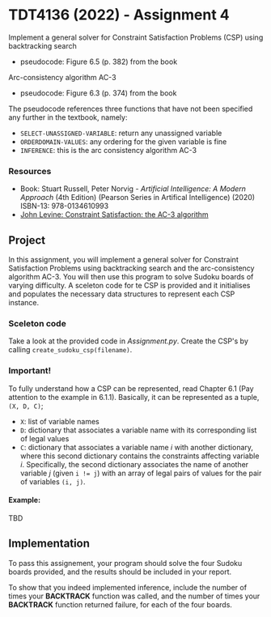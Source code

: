 # TDT4136 (2022) - Assignment 4
Implement a general solver for Constraint Satisfaction Problems (CSP) using backtracking search
- pseudocode: Figure 6.5 (p. 382) from the book

Arc-consistency algorithm AC-3
- pseudocode: Figure 6.3 (p. 374) from the book

The pseudocode references three functions that have not been specified any further in the textbook, namely: 
- `SELECT-UNASSIGNED-VARIABLE`: return any unassigned variable
- `ORDERDOMAIN-VALUES`: any ordering for the given variable is fine
- `INFERENCE`: this is the arc consistency algorithm AC-3

### Resources
- Book: Stuart Russell, Peter Norvig - *Artificial Intelligence: A Modern Approach* (4th Edition) (Pearson Series in Artifical Intelligence) (2020)
<br>ISBN-13: 978-0134610993
- [John Levine: Constraint Satisfaction: the AC-3 algorithm](https://www.youtube.com/watch?v=4cCS8rrYT14)

## Project
In this assignment, you will implement a general solver for Constraint Satisfaction Problems using backtracking search and the arc-consistency algorithm AC-3. You will then use this program to solve Sudoku boards of varying difficulty. A sceleton code for te CSP is provided and it initialises and populates the necessary data structures to represent each CSP instance. 


### Sceleton code
Take a look at the provided code in _Assignment.py_. Create the CSP's by calling `create_sudoku_csp(filename)`. 

### **Important!**
To fully understand how a CSP can be represented, read Chapter 6.1 (Pay attention to the example in 6.1.1). Basically, it can be represented as a tuple, `(X, D, C)`;
- `X`: list of variable names
- `D`: dictionary that associates a variable name with its corresponding list of legal values
- `C`: dictionary that associates a variable name _i_ with another dictionary, where this second dictionary contains the constraints affecting variable _i_. Specifically, the second dictionary associates the name of another variable _j_ (given `i != j`) with an array of legal pairs of values for the pair of variables `(i, j)`.

#### Example: 
TBD

## Implementation
To pass this assignement, your program should solve the four Sudoku boards provided, and the results should be included in your report.

To show that you indeed implemented inference, include the number of times your __BACKTRACK__ function was called, and the number of times your __BACKTRACK__ function returned failure, for each of the four boards.
